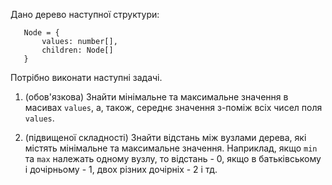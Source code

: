 Дано дерево наступної структури:
```
   Node = {
       values: number[],
       children: Node[]
   }
```

Потрібно виконати наступні задачі.

1. (обов'язкова) Знайти мінімальне та максимальне значення в масивах `values`, 
а, також, середнє значення з-поміж всіх чисел поля `values`.

2. (підвищеної складності) Знайти відстань між вузлами дерева, які містять мінімальне
та максимальне значення. Наприклад, якщо `min` та `max` належать одному вузлу, то відстань - 0,
якщо в батьківському і дочірньому - 1, двох різних дочірніх - 2 і тд.